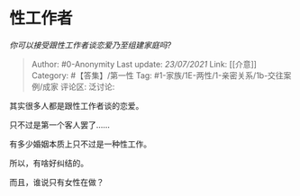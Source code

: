 # 性工作者
*你可以接受跟性工作者谈恋爱乃至组建家庭吗?*

> Author: #0-Anonymity
> Last update: *23/07/2021*
> Link: [[介意]]
> Category: #【答集】/第一性
> Tag: #1-家族/1E-两性/1-亲密关系/1b-交往案例/成家
> 评论区:
> 泛讨论:

其实很多人都是跟性工作者谈的恋爱。

只不过是第一个客人罢了……

有多少婚姻本质上只不过是一种性工作。

所以，有啥好纠结的。

而且，谁说只有女性在做？
